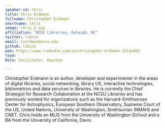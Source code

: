 ```yaml
---
speaker-id: chris
title: Chris Erdmann
fullname: Christopher Erdmann
shortname: Chris
image: chris_2.jpg
affiliation: "NCSU Libraries, Raleigh, NC"
twitter: libcce
email: ccerdman@ncsu.edu
github: libcce
web: https://www.linkedin.com/in/christopher-erdmann-1213a456
lead:
Role: Facilitator, Keynote 

---
```


Christopher Erdmann is an author, developer and experimenter in the areas of digital libraries, social networking, library UX, interactive technologies, bibliometrics and data services in libraries. He is currently the Chief Strategist for Research Collaboration at the NCSU Libraries and has previously worked for organizations such as the Harvard-Smithsonian Center for Astrophysics, European Southern Observatory, Supreme Court of the US, United Nations, University of Washington, Smithsonian (NMAH) and CNET.
Chris holds an MLIS from the University of Washington iSchool and a BA from the University of California, Davis.
